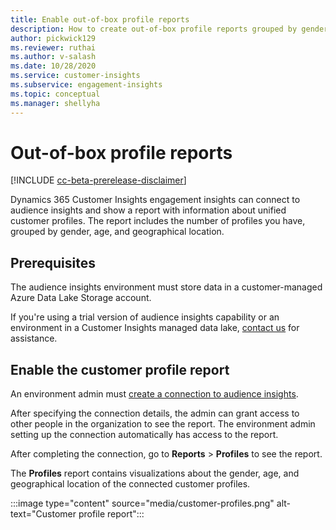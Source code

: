 ```yaml
---
title: Enable out-of-box profile reports
description: How to create out-of-box profile reports grouped by gender, age, and county or region of origin.
author: pickwick129
ms.reviewer: ruthai
ms.author: v-salash
ms.date: 10/28/2020
ms.service: customer-insights
ms.subservice: engagement-insights 
ms.topic: conceptual
ms.manager: shellyha
---
```


# Out-of-box profile reports

[!INCLUDE [cc-beta-prerelease-disclaimer](includes/cc-beta-prerelease-disclaimer.md)]

Dynamics 365 Customer Insights engagement insights can connect to audience insights and show a report with information about unified customer profiles. The report includes the number of profiles you have, grouped by gender, age, and geographical location. 

## Prerequisites

The audience insights environment must store data in a customer-managed Azure Data Lake Storage account.

If you're using a trial version of audience insights capability or an environment in a Customer Insights managed data lake, [contact us](https://go.microsoft.com/fwlink/?linkid=2145734) for assistance.  


## Enable the customer profile report

An environment admin must [create a connection to audience insights](configure-connections.md).  

After specifying the connection details, the admin can grant access to other people in the organization to see the report. The environment admin setting up the connection automatically has access to the report. 

After completing the connection, go to **Reports** > **Profiles** to see the report.

The **Profiles** report contains visualizations about the gender, age, and geographical location of the connected customer profiles.

:::image type="content" source="media/customer-profiles.png" alt-text="Customer profile report":::